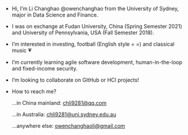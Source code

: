 - Hi, I’m Li Changhao @owenchanghao from the University of Sydney, major in Data Science and Finance.
- I was on exchange at Fudan University, China (Spring Semester 2021) and University of Pennsylvania, USA (Fall Semester 2018).
- I’m interested in investing, football (English style = =) and classical music 💗
- I’m currently learning agile software development, human-in-the-loop and fixed-income security.
- I’m looking to collaborate on GitHub or HCI projects!
- How to reach me?

  ...in China mainland: chli9281@qq.com
  
  ...in Australia: chli9281@uni.sydney.edu.au
  
  ...anywhere else: owenchanghaoli@gmail.com

<!---
owenchanghao/owenchanghao is a ✨ special ✨ repository because its `README.md` (this file) appears on your GitHub profile.
You can click the Preview link to take a look at your changes.
--->

